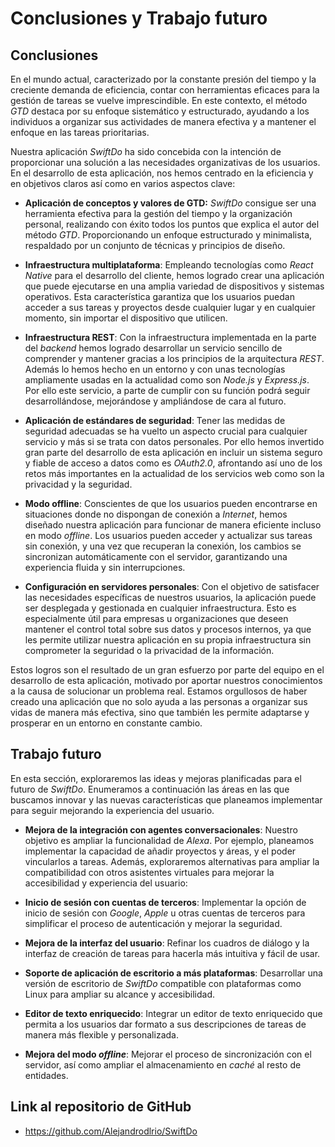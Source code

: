 # Conclusiones y Trabajo futuro

## Conclusiones

En el mundo actual, caracterizado por la constante presión del tiempo y la creciente demanda de eficiencia, contar con herramientas eficaces para la gestión de tareas se vuelve imprescindible. En este contexto, el método *GTD* destaca por su enfoque sistemático y estructurado, ayudando a los individuos a organizar sus actividades de manera efectiva y a mantener el enfoque en las tareas prioritarias.

Nuestra aplicación *SwiftDo* ha sido concebida con la intención de proporcionar una solución a las necesidades organizativas de los usuarios. En el desarrollo de esta aplicación, nos hemos centrado en la eficiencia y en objetivos claros así como en varios aspectos clave:

- **Aplicación de conceptos y valores de GTD:**  *SwiftDo* consigue ser una herramienta efectiva para la gestión del tiempo y la organización personal, realizando con éxito todos los puntos que explica el autor del método *GTD*. Proporcionando un enfoque estructurado y minimalista, respaldado por un conjunto de técnicas y principios de diseño.

- **Infraestructura multiplataforma**: Empleando tecnologías como *React Native* para el desarrollo del cliente, hemos logrado crear una aplicación que puede ejecutarse en una amplia variedad de dispositivos y sistemas operativos. Esta característica garantiza que los usuarios puedan acceder a sus tareas y proyectos desde cualquier lugar y en cualquier momento, sin importar el dispositivo que utilicen.

- **Infraestructura REST**: Con la infraestructura implementada en la parte del *backend* hemos logrado desarrollar un servicio sencillo de comprender y mantener gracias a los principios de la arquitectura *REST*. Además lo hemos hecho en un entorno y con unas tecnologías ampliamente usadas en la actualidad como son *Node.js* y *Express.js*. Por ello este servicio, a parte de cumplir con su función podrá seguir desarrollándose, mejorándose y ampliándose de cara al futuro.

- **Aplicación de estándares de seguridad**: Tener las medidas de seguridad adecuadas se ha vuelto un aspecto crucial para cualquier servicio y más si se trata con datos personales. Por ello hemos invertido gran parte del desarrollo de esta aplicación en incluir un sistema seguro y fiable de acceso a datos como es *OAuth2.0*, afrontando así uno de los retos más importantes en la actualidad de los servicios web como son la privacidad y la seguridad.

- **Modo offline**: Conscientes de que los usuarios pueden encontrarse en situaciones donde no dispongan de conexión a *Internet*, hemos diseñado nuestra aplicación para funcionar de manera eficiente incluso en modo *offline*. Los usuarios pueden acceder y actualizar sus tareas sin conexión, y una vez que recuperan la conexión, los cambios se sincronizan automáticamente con el servidor, garantizando una experiencia fluida y sin interrupciones.

- **Configuración en servidores personales**: Con el objetivo de satisfacer las necesidades específicas de nuestros usuarios, la aplicación puede ser desplegada y gestionada en cualquier infraestructura. Esto es especialmente útil para empresas u organizaciones que deseen mantener el control total sobre sus datos y procesos internos, ya que les permite utilizar nuestra aplicación en su propia infraestructura sin comprometer la seguridad o la privacidad de la información.

Estos logros son el resultado de un gran esfuerzo por parte del equipo en el desarrollo de esta aplicación, motivado por aportar nuestros conocimientos a la causa de solucionar un problema real. Estamos orgullosos de haber creado una aplicación que no solo ayuda a las personas a organizar sus vidas de manera más efectiva, sino que también les permite adaptarse y prosperar en un entorno en constante cambio.

## Trabajo futuro

En esta sección, exploraremos las ideas y mejoras planificadas para el futuro de *SwiftDo*. Enumeramos a continuación las áreas en las que buscamos innovar y las nuevas características que planeamos implementar para seguir mejorando la experiencia del usuario.

- **Mejora de la integración con agentes conversacionales**: Nuestro objetivo es ampliar la funcionalidad de *Alexa*. Por ejemplo, planeamos implementar la capacidad de añadir proyectos y áreas, y el poder vincularlos a tareas. Además, exploraremos alternativas para ampliar la compatibilidad con otros asistentes virtuales para mejorar la accesibilidad y experiencia del usuario:

- **Inicio de sesión con cuentas de terceros**: Implementar la opción de inicio de sesión con *Google*, *Apple* u otras cuentas de terceros para simplificar el proceso de autenticación y mejorar la seguridad.

- **Mejora de la interfaz del usuario**: Refinar los cuadros de diálogo y la interfaz de creación de tareas para hacerla más intuitiva y fácil de usar.

- **Soporte de aplicación de escritorio a más plataformas**: Desarrollar una versión de escritorio de *SwiftDo* compatible con plataformas como Linux para ampliar su alcance y accesibilidad.

- **Editor de texto enriquecido**: Integrar un editor de texto enriquecido que permita a los usuarios dar formato a sus descripciones de tareas de manera más flexible y personalizada.

- **Mejora del modo *offline***: Mejorar el proceso de sincronización con el servidor, así como ampliar el almacenamiento en *caché* al resto de entidades.


## Link al repositorio de GitHub

- https://github.com/Alejandrodlrio/SwiftDo
